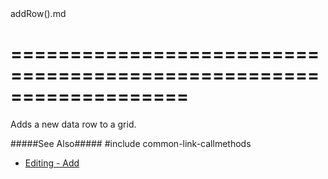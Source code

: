 <!--dep-->addRow().md<!--/dep-->
===================================================================
===================================================================

<!--shortDescription-->
Adds a new data row to a grid.
<!--/shortDescription-->

<!--fullDescription-->
#####See Also#####
#include common-link-callmethods
- [Editing - Add](/Documentation/Guide/Widgets/DataGrid/Editing/#API/Add)
<!--/fullDescription-->